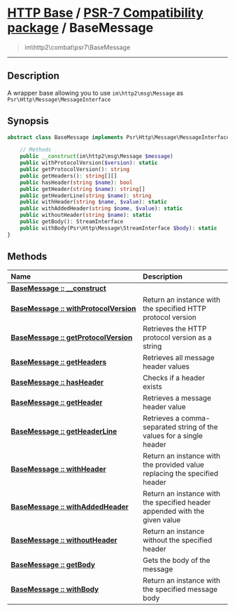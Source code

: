 # [HTTP Base](http-base.md) / [PSR-7 Compatibility package](combat.md) / BaseMessage
 > im\http2\combat\psr7\BaseMessage
____

## Description
A wrapper base allowing you to use `im\http2\msg\Message` as `Psr\Http\Message\MessageInterface`

## Synopsis
```php
abstract class BaseMessage implements Psr\Http\Message\MessageInterface {

    // Methods
    public __construct(im\http2\msg\Message $message)
    public withProtocolVersion($version): static
    public getProtocolVersion(): string
    public getHeaders(): string[][]
    public hasHeader(string $name): bool
    public getHeader(string $name): string[]
    public getHeaderLine(string $name): string
    public withHeader(string $name, $value): static
    public withAddedHeader(string $name, $value): static
    public withoutHeader(string $name): static
    public getBody(): StreamInterface
    public withBody(Psr\Http\Message\StreamInterface $body): static
}
```

## Methods
| Name | Description |
| :--- | :---------- |
| [__BaseMessage&nbsp;::&nbsp;\_\_construct__](combat-BaseMessage-__construct.md) |  |
| [__BaseMessage&nbsp;::&nbsp;withProtocolVersion__](combat-BaseMessage-withProtocolVersion.md) | Return an instance with the specified HTTP protocol version |
| [__BaseMessage&nbsp;::&nbsp;getProtocolVersion__](combat-BaseMessage-getProtocolVersion.md) | Retrieves the HTTP protocol version as a string |
| [__BaseMessage&nbsp;::&nbsp;getHeaders__](combat-BaseMessage-getHeaders.md) | Retrieves all message header values |
| [__BaseMessage&nbsp;::&nbsp;hasHeader__](combat-BaseMessage-hasHeader.md) | Checks if a header exists |
| [__BaseMessage&nbsp;::&nbsp;getHeader__](combat-BaseMessage-getHeader.md) | Retrieves a message header value |
| [__BaseMessage&nbsp;::&nbsp;getHeaderLine__](combat-BaseMessage-getHeaderLine.md) | Retrieves a comma-separated string of the values for a single header |
| [__BaseMessage&nbsp;::&nbsp;withHeader__](combat-BaseMessage-withHeader.md) | Return an instance with the provided value replacing the specified header |
| [__BaseMessage&nbsp;::&nbsp;withAddedHeader__](combat-BaseMessage-withAddedHeader.md) | Return an instance with the specified header appended with the given value |
| [__BaseMessage&nbsp;::&nbsp;withoutHeader__](combat-BaseMessage-withoutHeader.md) | Return an instance without the specified header |
| [__BaseMessage&nbsp;::&nbsp;getBody__](combat-BaseMessage-getBody.md) | Gets the body of the message |
| [__BaseMessage&nbsp;::&nbsp;withBody__](combat-BaseMessage-withBody.md) | Return an instance with the specified message body |
